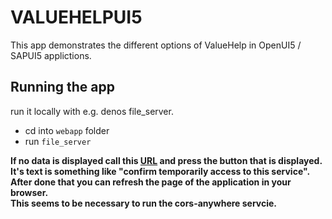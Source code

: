 # VALUEHELPUI5
This app demonstrates the different options of ValueHelp in OpenUI5 / SAPUI5 applictions.

## Running the app
run it locally with e.g. denos file_server.  
- cd into `webapp` folder
- run `file_server`

__If no data is displayed call this [URL](https://cors-anywhere.herokuapp.com/https://ui5.sap.com/test-resources/sap/ui/documentation/sdk/products.json) and press the button that is displayed.  
It's text is something like "confirm temporarily access to this service".   
After done that you can refresh the page of the application in your browser.  
This seems to be necessary to run the cors-anywhere servcie.__

